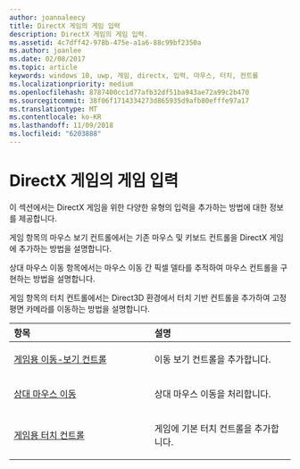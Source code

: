 ```yaml
---
author: joannaleecy
title: DirectX 게임의 게임 입력
description: DirectX 게임의 게임 입력.
ms.assetid: 4c7dff42-978b-475e-a1a6-88c99bf2350a
ms.author: joanlee
ms.date: 02/08/2017
ms.topic: article
keywords: windows 10, uwp, 게임, directx, 입력, 마우스, 터치, 컨트롤
ms.localizationpriority: medium
ms.openlocfilehash: 8787400cc1d77afb32df51ba943ae72a99c2b470
ms.sourcegitcommit: 38f06f1714334273d865935d9afb80efffe97a17
ms.translationtype: MT
ms.contentlocale: ko-KR
ms.lasthandoff: 11/09/2018
ms.locfileid: "6203888"
---
```

# <a name="game-input-for-directx-games"></a>DirectX 게임의 게임 입력

이 섹션에서는 DirectX 게임을 위한 다양한 유형의 입력을 추가하는 방법에 대한 정보를 제공합니다.

게임 항목의 마우스 보기 컨트롤에서는 기존 마우스 및 키보드 컨트롤을 DirectX 게임에 추가하는 방법을 설명합니다.

상대 마우스 이동 항목에서는 마우스 이동 간 픽셀 델타를 추적하여 마우스 컨트롤을 구현하는 방법을 설명합니다.

게임 항목의 터치 컨트롤에서는 Direct3D 환경에서 터치 기반 컨트롤을 추가하여 고정 평면 카메라를 이동하는 방법을 설명합니다.

<table>
<colgroup>
<col width="50%" />
<col width="50%" />
</colgroup>
<thead>
<tr class="header">
<th align="left">항목</th>
<th align="left">설명</th>
</tr>
</thead>
<tbody>
<tr class="odd">
<td align="left"><p><a href="tutorial--adding-move-look-controls-to-your-directx-game.md">게임용 이동-보기 컨트롤</a></p></td>
<td align="left"><p>이동 보기 컨트롤을 추가합니다.</p></td>
</tr>
<tr class="even">
<td align="left"><p><a href="relative-mouse-movement.md">상대 마우스 이동</a></p></td>
<td align="left"><p>상대 마우스 이동을 처리합니다.</p></td>
</tr>
<tr class="odd">
<td align="left"><p><a href="tutorial--adding-touch-controls-to-your-directx-game.md">게임용 터치 컨트롤</a></p></td>
<td align="left"><p>게임에 기본 터치 컨트롤을 추가합니다.</p></td>
</tr>
</tbody>
</table>